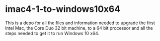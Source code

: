 # imac4-1-to-windows10x64
This is a depo for all the files and information needed to upgrade the first Intel Mac, the Core Duo 32 bit machine, to a 64 bit processor and all the steps needed to get it to run Windows 10 x64.
